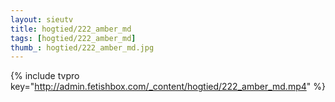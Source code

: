 ```yaml
--- 
layout: sieutv
title: hogtied/222_amber_md
tags: [hogtied/222_amber_md]
thumb_: hogtied/222_amber_md.jpg
---
```

{% include tvpro key="http://admin.fetishbox.com/_content/hogtied/222_amber_md.mp4" %} 
